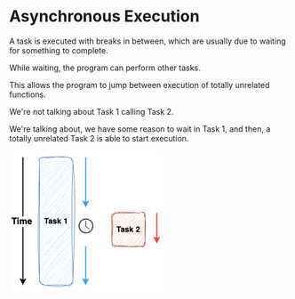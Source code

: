 # Asynchronous Execution

A task is executed with breaks in between, which are usually due to waiting for something to complete.

While waiting, the program can perform other tasks.

This allows the program to jump between execution of totally unrelated functions.

We're not talking about Task 1 calling Task 2.

We're talking about, we have some reason to wait in Task 1,
and then, a totally unrelated Task 2 is able to start execution.

![asynchronous task](../../../assets/asynchronous_task.png)